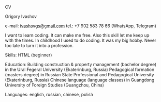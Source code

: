 CV

Grigory Ivashov

e-mail: ivashovgs@gmail.com
tel.: +7 902 583 78 66 (WhatsApp, Telegram)

I want to learn coding. It can make me free. Also this skill let me keep up with the times. In childhood I used to do coding. It was my big hobby. Never too late to turn it into a profession.

Skills: HTML (beginner)

Education:
Building construction & property management (bachelor degree) in the Ural Fegeral University (Ekaterinburg, Russia)
Pedagogical formation (masters degree) in Russian State Professional and Pedagogical University (Ekaterinburg, Russia)
Chinese language (language classes) in Guangdong University of Foreign Studies (Guangzhou, China)

Languages: english, russian, chinese, polish